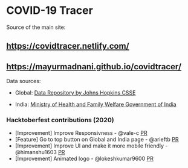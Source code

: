 # COVID-19 Tracer

Source of the main site: 
## https://covidtracer.netlify.com/
## https://mayurmadnani.github.io/covidtracer/

Data sources:

* Global: [Data Repository by Johns Hopkins CSSE](https://github.com/CSSEGISandData/COVID-19)

* India: [Ministry of Health and Family Welfare Government of India](https://www.mohfw.gov.in/)


### Hacktoberfest contributions (2020)

* [Improvement] Improve Responsivness - @vale-c [PR](https://github.com/mayurmadnani/covidtracer/pull/3)
* [Feature] Go to top button on Global and India page - @arieftb [PR](https://github.com/mayurmadnani/covidtracer/pull/5)
* [Improvement] Improve UI and make it more mobile friendly - @himanshu1603 [PR](https://github.com/mayurmadnani/covidtracer/pull/6)
* [Improvement] Animated logo - @lokeshkumar9600 [PR](https://github.com/mayurmadnani/covidtracer/pull/8)
